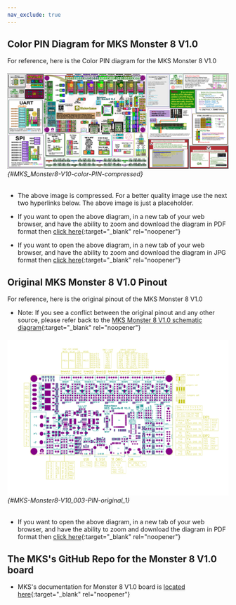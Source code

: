 ```yaml
---
nav_exclude: true
---
```

## Color PIN Diagram for MKS Monster 8 V1.0

For reference, here is the Color PIN diagram for the MKS Monster 8 V1.0

###### ![](./images/MKS_Monster8-V1.0-color-PIN-compressed.jpg) {#MKS_Monster8-V10-color-PIN-compressed}

* The above image is compressed. For a better quality image use the next two hyperlinks below. The above image is just a placeholder.

* If you want to open the above diagram, in a new tab of your web browser, and have the ability to zoom and download the diagram in PDF format then [click here](./images/MKS_Monster8-V1.0-color-PIN.pdf){:target="_blank" rel="noopener"}

* If you want to open the above diagram, in a new tab of your web browser, and have the ability to zoom and download the diagram in JPG format then [click here](./images/MKS_Monster8-V1.0-color-PIN.jpg){:target="_blank" rel="noopener"}

## Original MKS Monster 8 V1.0 Pinout

For reference, here is the original pinout of the MKS Monster 8 V1.0

* Note: If you see a conflict between the original pinout and any other source, please refer back to the [MKS Monster 8 V1.0 schematic diagram](<./images/MKS Monster8 V1.0_003 SCH.pdf>){:target="_blank" rel="noopener"}

###### ![](./images/MKS-Monster8-V1.0_003-PIN.png) {#MKS-Monster8-V10_003-PIN-original_1}

* If you want to open the above diagram, in a new tab of your web browser, and have the ability to zoom and download the diagram in PDF format then [click here](<./images/MKS Monster8 V1.0_003 PIN.pdf>){:target="_blank" rel="noopener"}

## The MKS's GitHub Repo for the Monster 8 V1.0 board

* MKS's documentation for Monster 8 V1.0 board is [located here](https://github.com/makerbase-mks/MKS-Monster8){:target="_blank" rel="noopener"}